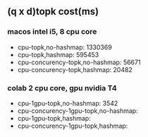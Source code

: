 ## (q x d)topk cost(ms)

### macos intel i5, 8 cpu core
- cpu-topk,no-hashmap: 1330369
- cpu-topk,hashmap: 595453
- cpu-concurency-topk,no-hashmap: 56671
- cpu-concurency-topk,hashmap: 20482


### colab 2 cpu core, gpu nvidia T4  
- cpu-1gpu-topk,no-hashmap: 3542
- cpu-concurency-1gpu-topk,no-hashmap:
- cpu-1gpu-topk,hashmap:
- cpu-concurency-1gpu-topk,hashmap:

